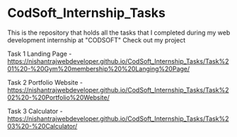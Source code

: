 # CodSoft_Internship_Tasks
This is the repository that holds all the tasks that I completed during my web development internship at "CODSOFT"
Check out my project

Task 1 Landing Page -  https://nishantrajwebdeveloper.github.io/CodSoft_Internship_Tasks/Task%201%20-%20Gym%20membership%20%20Langing%20Page/

Task 2 Portfolio Website -  https://nishantrajwebdeveloper.github.io/CodSoft_Internship_Tasks/Task%202%20-%20Portfolio%20Website/

Task 3 Calculator - https://nishantrajwebdeveloper.github.io/CodSoft_Internship_Tasks/Task%203%20-%20Calculator/
